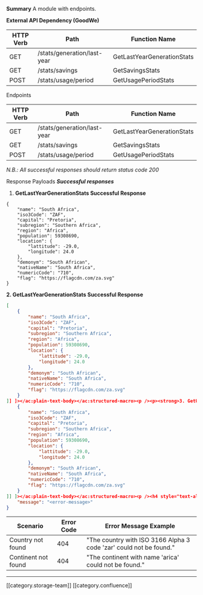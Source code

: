  **Summary** A module with endpoints.

 **External API Dependency (GoodWe)** 

| HTTP Verb | Path | Function Name | 
|  --- |  --- |  --- | 
| GET | /stats/generation/last-year | GetLastYearGenerationStats | 
| GET | /stats/savings | GetSavingsStats | 
| POST | /stats/usage/period | GetUsagePeriodStats | 

Endpoints

| HTTP Verb | Path | Function Name | 
|  --- |  --- |  --- | 
| GET | /stats/generation/last-year | GetLastYearGenerationStats | 
| GET | /stats/savings | GetSavingsStats | 
| POST | /stats/usage/period | GetUsagePeriodStats | 

 _N.B.: All successful responses should return status code 200_ 

Response Payloads **_Successful responses_** 
1.  **GetLastYearGenerationStats Successful Response** 




```
{
    "name": "South Africa",
    "iso3Code": "ZAF",
    "capital": "Pretoria",
    "subregion": "Southern Africa",
    "region": "Africa",
    "population": 59308690,
    "location": {
        "lattitude": -29.0,
        "longitude": 24.0
    },
    "demonym": "South African",
    "nativeName": "South Africa",
    "numericCode": "710",
    "flag": "https://flagcdn.com/za.svg"
}
```


 **2. GetLastYearGenerationStats Successful Response** 


```json
[
    {
        "name": "South Africa",
        "iso3Code": "ZAF",
        "capital": "Pretoria",
        "subregion": "Southern Africa",
        "region": "Africa",
        "population": 59308690,
        "location": {
            "lattitude": -29.0,
            "longitude": 24.0
        },
        "demonym": "South African",
        "nativeName": "South Africa",
        "numericCode": "710",
        "flag": "https://flagcdn.com/za.svg"
    }
]] ]></ac:plain-text-body></ac:structured-macro><p /><p><strong>3. GetUsagePeriodStats  Successful Response</strong></p><ac:structured-macro ac:name="code" ac:schema-version="1" ac:macro-id="1801bdd0-bca2-43fd-94c0-6c14de216706"><ac:parameter ac:name="language">json</ac:parameter><ac:parameter ac:name="breakoutMode">full-width</ac:parameter><ac:plain-text-body><![CDATA[[
    {
        "name": "South Africa",
        "iso3Code": "ZAF",
        "capital": "Pretoria",
        "subregion": "Southern Africa",
        "region": "Africa",
        "population": 59308690,
        "location": {
            "lattitude": -29.0,
            "longitude": 24.0
        },
        "demonym": "South African",
        "nativeName": "South Africa",
        "numericCode": "710",
        "flag": "https://flagcdn.com/za.svg"
    }
]] ]></ac:plain-text-body></ac:structured-macro><p /><h4 style="text-align: center;"><em><strong><span style="color: rgb(191,38,0);">Error responses</span></strong></em></h4><p>There are two main errors that should be catered for:</p><ol><li><p><strong>Unauthorised User</strong></p></li><li><p><strong>Bad Request</strong></p></li></ol><p>The payload structure is as follows:</p><ac:structured-macro ac:name="code" ac:schema-version="1" ac:macro-id="47dddcc2-6374-4a21-9574-9dc18b87c3ef"><ac:plain-text-body><![CDATA[{
    "message": "<error-message>"
}
```


| Scenario | Error Code | Error Message Example | 
|  --- |  --- |  --- | 
| Country not found | 404 | "The country with ISO 3166 Alpha 3 code 'zar' could not be found." | 
| Continent not found | 404 | "The continent with name 'arica' could not be found." | 





*****

[[category.storage-team]] 
[[category.confluence]] 
